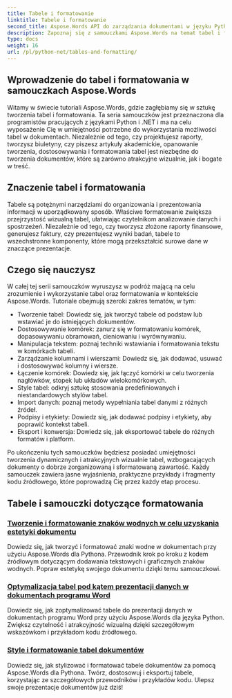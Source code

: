 ```yaml
---
title: Tabele i formatowanie
linktitle: Tabele i formatowanie
second_title: Aspose.Words API do zarządzania dokumentami w języku Python
description: Zapoznaj się z samouczkami Aspose.Words na temat tabel i formatowania w aplikacjach Python i .NET. Dowiedz się, jak tworzyć, dostosowywać i stylizować tabele, aby uzyskać atrakcyjne wizualnie dokumenty.
type: docs
weight: 16
url: /pl/python-net/tables-and-formatting/
---
```



## Wprowadzenie do tabel i formatowania w samouczkach Aspose.Words

Witamy w świecie tutoriali Aspose.Words, gdzie zagłębiamy się w sztukę tworzenia tabel i formatowania. Ta seria samouczków jest przeznaczona dla programistów pracujących z językami Python i .NET i ma na celu wyposażenie Cię w umiejętności potrzebne do wykorzystania możliwości tabel w dokumentach. Niezależnie od tego, czy projektujesz raporty, tworzysz biuletyny, czy piszesz artykuły akademickie, opanowanie tworzenia, dostosowywania i formatowania tabel jest niezbędne do tworzenia dokumentów, które są zarówno atrakcyjne wizualnie, jak i bogate w treść.

## Znaczenie tabel i formatowania

Tabele są potężnymi narzędziami do organizowania i prezentowania informacji w uporządkowany sposób. Właściwe formatowanie zwiększa przejrzystość wizualną tabel, ułatwiając czytelnikom analizowanie danych i spostrzeżeń. Niezależnie od tego, czy tworzysz złożone raporty finansowe, generujesz faktury, czy prezentujesz wyniki badań, tabele to wszechstronne komponenty, które mogą przekształcić surowe dane w znaczące prezentacje.

## Czego się nauczysz

W całej tej serii samouczków wyruszysz w podróż mającą na celu zrozumienie i wykorzystanie tabel oraz formatowania w kontekście Aspose.Words. Tutoriale obejmują szeroki zakres tematów, w tym:

- Tworzenie tabel: Dowiedz się, jak tworzyć tabele od podstaw lub wstawiać je do istniejących dokumentów.
- Dostosowywanie komórek: zanurz się w formatowaniu komórek, dopasowywaniu obramowań, cieniowaniu i wyrównywaniu.
- Manipulacja tekstem: poznaj techniki wstawiania i formatowania tekstu w komórkach tabeli.
- Zarządzanie kolumnami i wierszami: Dowiedz się, jak dodawać, usuwać i dostosowywać kolumny i wiersze.
- Łączenie komórek: Dowiedz się, jak łączyć komórki w celu tworzenia nagłówków, stopek lub układów wielokomórkowych.
- Style tabel: odkryj sztukę stosowania predefiniowanych i niestandardowych stylów tabel.
- Import danych: poznaj metody wypełniania tabel danymi z różnych źródeł.
- Podpisy i etykiety: Dowiedz się, jak dodawać podpisy i etykiety, aby poprawić kontekst tabeli.
- Eksport i konwersja: Dowiedz się, jak eksportować tabele do różnych formatów i platform.

Po ukończeniu tych samouczków będziesz posiadać umiejętności tworzenia dynamicznych i atrakcyjnych wizualnie tabel, wzbogacających dokumenty o dobrze zorganizowaną i sformatowaną zawartość. Każdy samouczek zawiera jasne wyjaśnienia, praktyczne przykłady i fragmenty kodu źródłowego, które poprowadzą Cię przez każdy etap procesu.

## Tabele i samouczki dotyczące formatowania
### [Tworzenie i formatowanie znaków wodnych w celu uzyskania estetyki dokumentu](./manage-document-watermarks/)
Dowiedz się, jak tworzyć i formatować znaki wodne w dokumentach przy użyciu Aspose.Words dla Pythona. Przewodnik krok po kroku z kodem źródłowym dotyczącym dodawania tekstowych i graficznych znaków wodnych. Popraw estetykę swojego dokumentu dzięki temu samouczkowi.
### [Optymalizacja tabel pod kątem prezentacji danych w dokumentach programu Word](./document-tables/)
Dowiedz się, jak zoptymalizować tabele do prezentacji danych w dokumentach programu Word przy użyciu Aspose.Words dla języka Python. Zwiększ czytelność i atrakcyjność wizualną dzięki szczegółowym wskazówkom i przykładom kodu źródłowego.
### [Style i formatowanie tabel dokumentów](./document-table-styles-formatting/)
Dowiedz się, jak stylizować i formatować tabele dokumentów za pomocą Aspose.Words dla Pythona. Twórz, dostosowuj i eksportuj tabele, korzystając ze szczegółowych przewodników i przykładów kodu. Ulepsz swoje prezentacje dokumentów już dziś! 